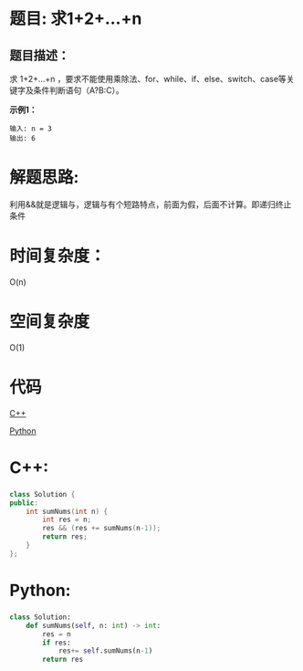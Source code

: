 # 题目: 求1+2+…+n

## 题目描述：
求 1+2+...+n ，要求不能使用乘除法、for、while、if、else、switch、case等关键字及条件判断语句（A?B:C）。

**示例1：**
```
输入: n = 3
输出: 6
```
  
# 解题思路:
  利用&&就是逻辑与，逻辑与有个短路特点，前面为假，后面不计算。即递归终止条件
# 时间复杂度：
O(n)
  
# 空间复杂度
  O(1)
  
# 代码

[C++](./Accumulate.cpp)

[Python](./Accumulate.py)

# C++: 
###  
```c++
class Solution {
public:
    int sumNums(int n) {
        int res = n;
        res && (res += sumNums(n-1));
        return res;
    }
};
```
# Python:
### 
```python
class Solution:
    def sumNums(self, n: int) -> int:
        res = n
        if res:
            res+= self.sumNums(n-1)
        return res
```
